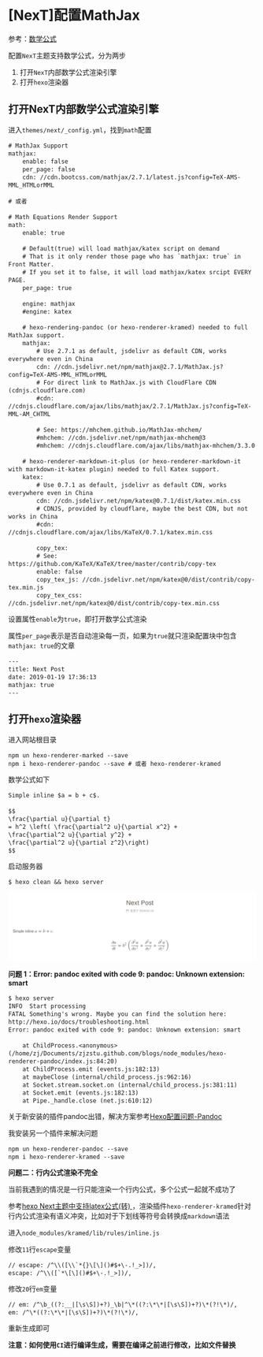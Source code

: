 # [NexT]配置MathJax

参考：[数学公式](https://github.com/theme-next/hexo-theme-next/blob/master/docs/zh-CN/MATH.md)

配置`NexT`主题支持数学公式，分为两步

1. 打开`NexT`内部数学公式渲染引擎
2. 打开`hexo`渲染器

## 打开NexT内部数学公式渲染引擎

进入`themes/next/_config.yml`，找到`math`配置

    # MathJax Support
    mathjax:
        enable: false
        per_page: false
        cdn: //cdn.bootcss.com/mathjax/2.7.1/latest.js?config=TeX-AMS-MML_HTMLorMML

    # 或者

    # Math Equations Render Support
    math:
        enable: true

        # Default(true) will load mathjax/katex script on demand
        # That is it only render those page who has `mathjax: true` in Front Matter.
        # If you set it to false, it will load mathjax/katex srcipt EVERY PAGE.
        per_page: true

        engine: mathjax
        #engine: katex

        # hexo-rendering-pandoc (or hexo-renderer-kramed) needed to full MathJax support.
        mathjax:
            # Use 2.7.1 as default, jsdelivr as default CDN, works everywhere even in China
            cdn: //cdn.jsdelivr.net/npm/mathjax@2.7.1/MathJax.js?config=TeX-AMS-MML_HTMLorMML
            # For direct link to MathJax.js with CloudFlare CDN (cdnjs.cloudflare.com)
            #cdn: //cdnjs.cloudflare.com/ajax/libs/mathjax/2.7.1/MathJax.js?config=TeX-MML-AM_CHTML

            # See: https://mhchem.github.io/MathJax-mhchem/
            #mhchem: //cdn.jsdelivr.net/npm/mathjax-mhchem@3
            #mhchem: //cdnjs.cloudflare.com/ajax/libs/mathjax-mhchem/3.3.0

        # hexo-renderer-markdown-it-plus (or hexo-renderer-markdown-it with markdown-it-katex plugin) needed to full Katex support.
        katex:
            # Use 0.7.1 as default, jsdelivr as default CDN, works everywhere even in China
            cdn: //cdn.jsdelivr.net/npm/katex@0.7.1/dist/katex.min.css
            # CDNJS, provided by cloudflare, maybe the best CDN, but not works in China
            #cdn: //cdnjs.cloudflare.com/ajax/libs/KaTeX/0.7.1/katex.min.css

            copy_tex:
            # See: https://github.com/KaTeX/KaTeX/tree/master/contrib/copy-tex
            enable: false
            copy_tex_js: //cdn.jsdelivr.net/npm/katex@0/dist/contrib/copy-tex.min.js
            copy_tex_css: //cdn.jsdelivr.net/npm/katex@0/dist/contrib/copy-tex.min.css

设置属性`enable`为`true`，即打开数学公式渲染

属性`per_page`表示是否自动渲染每一页，如果为`true`就只渲染配置块中包含`mathjax: true`的文章

    ---
    title: Next Post
    date: 2019-01-19 17:36:13
    mathjax: true
    ---

## 打开`hexo`渲染器

进入网站根目录

    npm un hexo-renderer-marked --save
    npm i hexo-renderer-pandoc --save # 或者 hexo-renderer-kramed

数学公式如下

    Simple inline $a = b + c$.

    $$
    \frac{\partial u}{\partial t}
    = h^2 \left( \frac{\partial^2 u}{\partial x^2} +
    \frac{\partial^2 u}{\partial y^2} +
    \frac{\partial^2 u}{\partial z^2}\right)
    $$

启动服务器

    $ hexo clean && hexo server

![](./imgs/hexo-math.png)

**问题 1：Error: pandoc exited with code 9: pandoc: Unknown extension: smart**

    $ hexo server
    INFO  Start processing
    FATAL Something's wrong. Maybe you can find the solution here: http://hexo.io/docs/troubleshooting.html
    Error: pandoc exited with code 9: pandoc: Unknown extension: smart

        at ChildProcess.<anonymous> (/home/zj/Documents/zjzstu.github.com/blogs/node_modules/hexo-renderer-pandoc/index.js:84:20)
        at ChildProcess.emit (events.js:182:13)
        at maybeClose (internal/child_process.js:962:16)
        at Socket.stream.socket.on (internal/child_process.js:381:11)
        at Socket.emit (events.js:182:13)
        at Pipe._handle.close (net.js:610:12)

关于新安装的插件pandoc出错，解决方案参考[Hexo配置问题-Pandoc](http://2simple.top/article/Hexo%E9%85%8D%E7%BD%AE%E9%97%AE%E9%A2%98-Pandoc.html)

我安装另一个插件来解决问题

    npm un hexo-renderer-pandoc --save
    npm i hexo-renderer-kramed --save

**问题二：行内公式渲染不完全**

当前我遇到的情况是一行只能渲染一个行内公式，多个公式一起就不成功了

参考[hexo Next主题中支持latex公式(转) ](http://layty.coding.me/2018/09/21/hexo/hexo-Next%E4%B8%BB%E9%A2%98%E4%B8%AD%E6%94%AF%E6%8C%81latex%E5%85%AC%E5%BC%8F/)，渲染插件`hexo-renderer-kramed`针对行内公式渲染有语义冲突，比如对于下划线等符号会转换成`markdown`语法

进入`node_modules/kramed/lib/rules/inline.js`

修改`11`行`escape`变量

```
// escape: /^\\([\\`*{}\[\]()#$+\-.!_>])/,
escape: /^\\([`*\[\]()#$+\-.!_>])/,
```

修改`20`行`em`变量

```
// em: /^\b_((?:__|[\s\S])+?)_\b|^\*((?:\*\*|[\s\S])+?)\*(?!\*)/,
em: /^\*((?:\*\*|[\s\S])+?)\*(?!\*)/,
```

重新生成即可

**注意：如何使用`CI`进行编译生成，需要在编译之前进行修改，比如文件替换**

